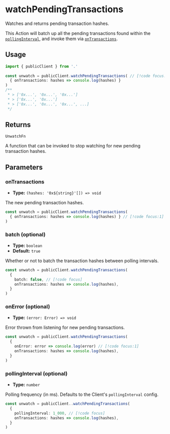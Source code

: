 # watchPendingTransactions

Watches and returns pending transaction hashes.

This Action will batch up all the pending transactions found within the [`pollingInterval`](#pollinginterval-optional), and invoke them via [`onTransactions`](#ontransactions).


## Usage

```ts
import { publicClient } from '.'
 
const unwatch = publicClient.watchPendingTransactions( // [!code focus:99]
  { onTransactions: hashes => console.log(hashes) }
)
/**
 * > ['0x...', '0x...', '0x...']
 * > ['0x...', '0x...']
 * > ['0x...', '0x...', '0x...', ...]
 */
```

## Returns

`UnwatchFn`

A function that can be invoked to stop watching for new pending transaction hashes.

## Parameters

### onTransactions

- **Type:** `(hashes: '0x${string}'[]) => void`

The new pending transaction hashes.

```ts
const unwatch = publicClient.watchPendingTransactions(
  { onTransactions: hashes => console.log(hashes) } // [!code focus:1]
)
```

### batch (optional)

- **Type:** `boolean`
- **Default:** `true`

Whether or not to batch the transaction hashes between polling intervals.

```ts
const unwatch = publicClient.watchPendingTransactions(
  { 
    batch: false, // [!code focus]
    onTransactions: hashes => console.log(hashes),
  }
)
```

### onError (optional)

- **Type:** `(error: Error) => void`

Error thrown from listening for new pending transactions.

```ts
const unwatch = publicClient.watchPendingTransactions(
  { 
    onError: error => console.log(error) // [!code focus:1]
    onTransactions: hashes => console.log(hashes),
  }
)
```

### pollingInterval (optional)

- **Type:** `number`

Polling frequency (in ms). Defaults to the Client's `pollingInterval` config.

```ts
const unwatch = publicClient..watchPendingTransactions(
  { 
    pollingInterval: 1_000, // [!code focus]
    onTransactions: hashes => console.log(hashes),
  }
)
```